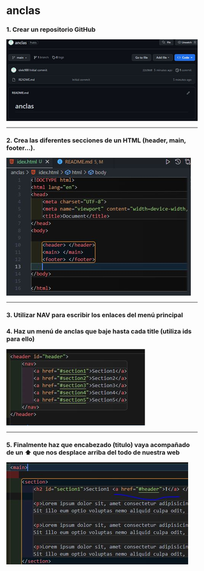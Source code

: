 # anclas

### 1. Crear un repositorio GitHub

![❌ Error ❌](./img/Captura1.JPG "New repository")
***
### 2. Crea las diferentes secciones de un HTML (header, main, footer...).

![❌ Error ❌](./img/Captura2.JPG "header, main, footer")

***
### 3. Utilizar NAV para escribir los enlaces del menú principal
### 4. Haz un menú de anclas que baje hasta cada title (utiliza ids para ello)

![❌ Error ❌](./img/Captura3.JPG "Nav")

***
### 5. Finalmente haz que encabezado (titulo) vaya acompañado de un ⬆ que nos desplace arriba del todo de nuestra web

![❌ Error ❌](./img/Captura4.JPG "Nav")